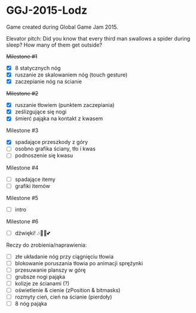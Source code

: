 # GGJ-2015-Lodz
Game created during Global Game Jam 2015.

Elevator pitch:
Did you know that every third man swallows a spider during sleep? How many of them get outside?

~~Milestone #1~~
- [x] 8 statycznych nóg
- [x] ruszanie ze skalowaniem nóg (touch gesture)
- [x] zaczepianie nóg na ścianie

~~Milestone #2~~
- [x] ruszanie tłowiem (punktem zaczepiania)
- [x] ześlizgujące się nogi
- [x] śmierć pająka na kontakt z kwasem

Milestone #3
- [x] spadające przeszkody z góry
- [ ] osobno grafika ściany, tło i kwas
- [ ] podnoszenie się kwasu

Milestone #4
- [ ] spadające itemy
- [ ] grafiki itemów

Milestone #5
- [ ] intro

Milestone #6
- [ ] dźwięki! :notes::dog::clap::two_hearts:

Reczy do zrobienia/naprawienia:
- [ ] złe układanie nóg przy ciągnięciu tłowia
- [ ] blokowanie poruszania tłowia po animacji sprężynki
- [ ] przesuwanie planszy w górę
- [ ] grubsze nogi pająka
- [ ] kolizje ze ścianami (?)
- [ ] oświetlenie & cienie (zPosition & bitmasks)
- [ ] rozmyty cień, cień na ścianie (pierdoły)
- [ ] 8 nóg pająka
